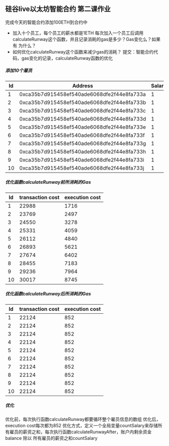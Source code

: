 ## 硅谷live以太坊智能合约 第二课作业
完成今天的智能合约添加100ETH到合约中
- 加入十个员工，每个员工的薪水都是1ETH
每次加入一个员工后调用calculateRunway这个函数，并且记录消耗的gas是多少？Gas变化么？如果有 为什么？
- 如何优化calculateRunway这个函数来减少gas的消耗？
提交：智能合约代码，gas变化的记录，calculateRunway函数的优化


##### 添加10个雇员

|Id |Address |Salary|
|---|--------|------|
|1 |0xca35b7d915458ef540ade6068dfe2f44e8fa733a |1 |
|2 |0xca35b7d915458ef540ade6068dfe2f44e8fa733b |1 |
|3 |0xca35b7d915458ef540ade6068dfe2f44e8fa733c |1 |
|4 |0xca35b7d915458ef540ade6068dfe2f44e8fa733d |1 |
|5 |0xca35b7d915458ef540ade6068dfe2f44e8fa733e |1 |
|6 |0xca35b7d915458ef540ade6068dfe2f44e8fa733f |1 |
|7 |0xca35b7d915458ef540ade6068dfe2f44e8fa733g |1 |
|8 |0xca35b7d915458ef540ade6068dfe2f44e8fa733h |1 |
|9 |0xca35b7d915458ef540ade6068dfe2f44e8fa733i |1 |
|10 |0xca35b7d915458ef540ade6068dfe2f44e8fa733j |1 |

##### 优化函数calculateRunway前所消耗的Gas

|Id |transaction cost |execution cost |
|---|-----------------|---------------|
|1 |22988 |1716 |
|2 |23769 |2497 |
|3 |24550 |3278 |
|4 |25331 |4059 |
|5 |26112 |4840 |
|6 |26893 |5621 |
|7 |27674 |6402 |
|8 |28455 |7183 |
|9 |29236 |7964 |
|10 |30017 |8745 |


##### 优化函数calculateRunway后所消耗的Gas

|Id |transaction cost |execution cost |
|---|-----------------|---------------|
|1 |22124  |852 |
|2 |22124|852 |
|3 |22124 |852 |
|4 |22124 |852 |
|5 |22124 |852|
|6 |22124 |852|
|7 |22124 |852|
|8 |22124 |852|
|9 |22124 |852|
|10 |22124 |852|

##### 优化
优化前，每次执行函数calculateRunway都要循环整个雇员信息的数组
优化后，execution cost每次都为852
优化方式，定义一个全局变量countSalary来存储所有雇员的薪资之和，每次执行函数calculateRunwayAfter，账户内剩余资金balance 除以 所有雇员的薪资之和countSalary
